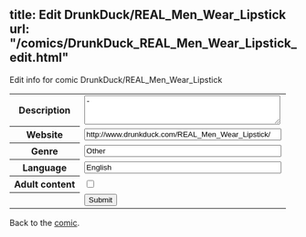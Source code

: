 title: Edit DrunkDuck/REAL_Men_Wear_Lipstick
url: "/comics/DrunkDuck_REAL_Men_Wear_Lipstick_edit.html"
---
Edit info for comic DrunkDuck/REAL_Men_Wear_Lipstick

<form name="comic" action="http://gaepostmail.appspot.com/comic/" method="post">
<table class="comicinfo">
<tr>
<th>Description</th><td><textarea name="description" cols="40" rows="3">-</textarea></td>
</tr>
<tr>
<th>Website</th><td><input type="text" name="url" value="http://www.drunkduck.com/REAL_Men_Wear_Lipstick/" size="40"/></td>
</tr>
<tr>
<th>Genre</th><td><input type="text" name="genre" value="Other" size="40"/></td>
</tr>
<tr>
<th>Language</th><td><input type="text" name="language" value="English" size="40"/></td>
</tr>
<tr>
<th>Adult content</th><td><input type="checkbox" name="adult" value="adult" /></td>
</tr>
<tr>
<th></th><td>
<input type="hidden" name="comic" value="DrunkDuck_REAL_Men_Wear_Lipstick" />
<input type="submit" name="submit" value="Submit" />
</td>
</tr>
</table>
</form>

Back to the [comic](DrunkDuck_REAL_Men_Wear_Lipstick.html).
